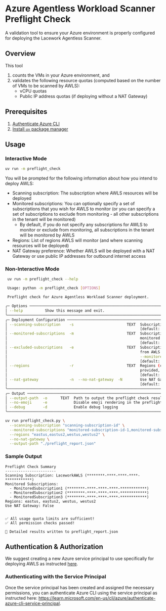 # Azure Agentless Workload Scanner Preflight Check

A validation tool to ensure your Azure environment is properly configured for deploying the Lacework Agentless Scanner.

## Overview

This tool
1. counts the VMs in your Azure environment, and 
2. validates the following resource quotas (computed based on the number of VMs to be scanned by AWLS):
   - vCPU quotas
   - Public IP address quotas (if deploying without a NAT Gateway)

## Prerequisites
1. [Authenticate Azure CLI](#authentication--authorization)
1. [Install `uv` package manager](https://docs.astral.sh/uv/getting-started/installation/)

## Usage

### Interactive Mode

```bash
uv run -m preflight_check
```

You will be prompted for the following information about how you intend to deploy AWLS:
- Scanning subscription: The subscription where AWLS resources will be deployed
- Monitored subscriptions: You can optionally specify a set of subscriptions that you wish for AWLS to monitor (or you can specify a set of subscriptions to exclude from monitoring - all other subscriptions in the tenant will be monitored)
  - By default, if you do not specify any subscriptions for AWLS to monitor or exclude from monitoring, all subscriptions in the tenant will be monitored by AWLS
- Regions: List of regions AWLS will monitor (and where scanning resources will be deployed)
- NAT Gateway preference: Whether AWLS will be deployed with a NAT Gateway or use public IP addresses for outbound internet access

### Non-Interactive Mode

```bash
 uv run -m preflight_check --help

 Usage: python -m preflight_check [OPTIONS]

 Preflight check for Azure Agentless Workload Scanner deployment.

╭─ Options ─────────────────────────────────────────────────────────────────────────────────────────────────────────────────────────╮
│ --help          Show this message and exit.                                                                                       │
╰───────────────────────────────────────────────────────────────────────────────────────────────────────────────────────────────────╯
╭─ Deployment Configuration ────────────────────────────────────────────────────────────────────────────────────────────────────────╮
│ --scanning-subscription    -s                        TEXT  Subscription ID where scanner resources will be deployed               │
│                                                            [default: None]                                                        │
│ --monitored-subscriptions  -m                        TEXT  Subscription IDs (comma-separated) of the subscriptions to be          │
│                                                            monitored by AWLS; mutually exclusive with --excluded-subscriptions    │
│                                                            [default: None]                                                        │
│ --excluded-subscriptions   -e                        TEXT  Subscription IDs (comma-separated) of the subscriptions to exclude     │
│                                                            from AWLS monitoring; mutually exclusive with                          │
│                                                            --monitored-subscriptions                                              │
│                                                            [default: None]                                                        │
│ --regions                  -r                        TEXT  Regions (comma-separated) where AWLS will be deployed - if not         │
│                                                            provided, all regions will be monitored                                │
│                                                            [default: None]                                                        │
│ --nat-gateway              -n  --no-nat-gateway  -N        Use NAT Gateway for optimized networking                               │
│                                                            [default: no-nat-gateway]                                              │
╰───────────────────────────────────────────────────────────────────────────────────────────────────────────────────────────────────╯
╭─ Output ──────────────────────────────────────────────────────────────────────────────────────────────────────────────────────────╮
│ --output-path  -o      TEXT  Path to output the preflight check results [default: ./preflight_report.json]                        │
│ --no-emoji     -e            Disable emoji rendering in the preflight check output                                                │
│ --debug        -d            Enable debug logging                                                                                 │
╰───────────────────────────────────────────────────────────────────────────────────────────────────────────────────────────────────╯
```

```bash
uv run preflight_check.py \
  --scanning-subscription "scanning-subscription-id" \
  --monitored-subscriptions "monitored-subscription-id-1,monitored-subscription-id-2" \
  --regions "eastus,eastus2,westus,westus2" \
  --no-nat-gateway \
  --output-path "./preflight_report.json"
```

### Sample Output

```
Preflight Check Summary
-----------------------
Scanning Subscription: LaceworkAWLS (********-****-****-****-************)
Monitored Subscriptions:
  - MonitoredSubscription1 (********-****-****-****-************)
  - MonitoredSubscription2 (********-****-****-****-************)
  - MonitoredSubscription3 (********-****-****-****-************)
Regions: eastus, eastus2, westus, westus2
Use NAT Gateway: False


✅ All usage quota limits are sufficient!
✅ All permission checks passed!

💾 Detailed results written to preflight_report.json
```

## Authentication & Authorization

We suggest creating a new Azure service principal to use specifically for deploying AWLS as instructed [here](../service_principal).

### Authenticating with the Service Principal

Once the service principal has been created and assigned the necessary permissions, you can authenticate Azure CLI using the service principal as instructed here: https://learn.microsoft.com/en-us/cli/azure/authenticate-azure-cli-service-principal.